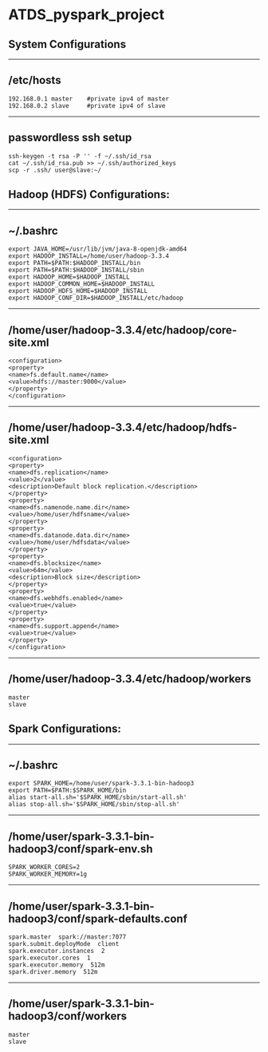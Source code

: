 # ATDS_pyspark_project

## System Configurations

---
/etc/hosts
---

```
192.168.0.1 master    #private ipv4 of master 
192.168.0.2 slave     #private ipv4 of slave
```

---
passwordless ssh setup 
---

```
ssh-keygen -t rsa -P '' -f ~/.ssh/id_rsa
cat ~/.ssh/id_rsa.pub >> ~/.ssh/authorized_keys
scp -r .ssh/ user@slave:~/
```


## Hadoop (HDFS) Configurations:

---
~/.bashrc
---

```
export JAVA_HOME=/usr/lib/jvm/java-8-openjdk-amd64
export HADOOP_INSTALL=/home/user/hadoop-3.3.4
export PATH=$PATH:$HADOOP_INSTALL/bin
export PATH=$PATH:$HADOOP_INSTALL/sbin
export HADOOP_HOME=$HADOOP_INSTALL
export HADOOP_COMMON_HOME=$HADOOP_INSTALL
export HADOOP_HDFS_HOME=$HADOOP_INSTALL
export HADOOP_CONF_DIR=$HADOOP_INSTALL/etc/hadoop
```

---
/home/user/hadoop-3.3.4/etc/hadoop/core-site.xml
---

```
<configuration>
<property>
<name>fs.default.name</name>
<value>hdfs://master:9000</value>
</property>
</configuration>
```

---
/home/user/hadoop-3.3.4/etc/hadoop/hdfs-site.xml
---

```
<configuration>
<property>
<name>dfs.replication</name>
<value>2</value>
<description>Default block replication.</description>
</property>
<property>
<name>dfs.namenode.name.dir</name>
<value>/home/user/hdfsname</value>
</property>
<property>
<name>dfs.datanode.data.dir</name>
<value>/home/user/hdfsdata</value>
</property>
<property>
<name>dfs.blocksize</name>
<value>64m</value>
<description>Block size</description>
</property>
<property>
<name>dfs.webhdfs.enabled</name>
<value>true</value>
</property>
<property>
<name>dfs.support.append</name>
<value>true</value>
</property>
</configuration>
```

---
/home/user/hadoop-3.3.4/etc/hadoop/workers
---

```
master 
slave
```

## Spark Configurations:

---
~/.bashrc
---

```
export SPARK_HOME=/home/user/spark-3.3.1-bin-hadoop3
export PATH=$PATH:$SPARK_HOME/bin
alias start-all.sh='$SPARK_HOME/sbin/start-all.sh'
alias stop-all.sh='$SPARK_HOME/sbin/stop-all.sh'
```

---
/home/user/spark-3.3.1-bin-hadoop3/conf/spark-env.sh
---

```
SPARK_WORKER_CORES=2
SPARK_WORKER_MEMORY=1g
```

---
/home/user/spark-3.3.1-bin-hadoop3/conf/spark-defaults.conf
---

```
spark.master  spark://master:7077
spark.submit.deployMode  client
spark.executor.instances  2
spark.executor.cores  1
spark.executor.memory  512m
spark.driver.memory  512m
```

---
/home/user/spark-3.3.1-bin-hadoop3/conf/workers
---

```
master 
slave
```
